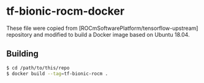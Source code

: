# tf-bionic-rocm-docker

These file were copied from [ROCmSoftwarePlatform/tensorflow-upstream]
repository and modified to build a Docker image based on Ubuntu 18.04.

## Building

```bash
$ cd /path/to/this/repo
$ docker build --tag=tf-bionic-rocm .
```
